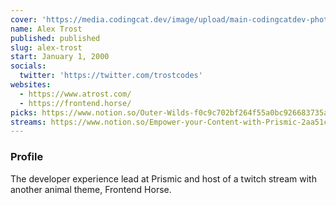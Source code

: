 ```yaml
---
cover: 'https://media.codingcat.dev/image/upload/main-codingcatdev-photo/podcast-guest/trostcodes'
name: Alex Trost
published: published
slug: alex-trost
start: January 1, 2000
socials:
  twitter: 'https://twitter.com/trostcodes'
websites:
  - https://www.atrost.com/
  - https://frontend.horse/
picks: https://www.notion.so/Outer-Wilds-f0c9c702bf264f55a0bc926683735af6
streams: https://www.notion.so/Empower-your-Content-with-Prismic-2aa51c5fe1e746188c45cd1e1f3da411
---
```


### Profile

The developer experience lead at Prismic and host of a twitch stream with another animal theme, Frontend Horse.
